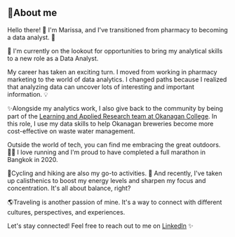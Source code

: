 ## 🚀About me

Hello there! 👋 I'm Marissa, and I've transitioned from pharmacy to becoming a data analyst.   🚀

🤝 I'm currently on the lookout for opportunities to bring my analytical skills to a new role as a Data Analyst.

My career has taken an exciting turn. I moved from working in pharmacy marketing to the world of data analytics. I changed paths because I realized that analyzing data can uncover lots of interesting and important information. 💡

✨Alongside my analytics work, I also give back to the community by being part of the [Learning and Applied Research team at Okanagan College](https://www.okanagan.bc.ca/learning-and-applied-research). In this role, I use my data skills to help Okanagan breweries become more cost-effective on waste water management. 


Outside the world of tech, you can find me embracing the great outdoors. 🏃‍♂️ I love running and I'm proud to have completed a full marathon in Bangkok in 2020.

🚴Cycling and hiking are also my go-to activities. 🌲 And recently, I've taken up calisthenics to boost my energy levels and sharpen my focus and concentration. It's all about balance, right?

🌎Traveling is another passion of mine. It's a way to connect with different cultures, perspectives, and experiences.

Let's stay connected! Feel free to reach out to me on [LinkedIn](https://www.linkedin.com/in/marissa-jaikaew-1155911mar/)  ✨
